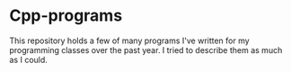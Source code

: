 # Cpp-programs
This repository holds a few of many programs I've written for my programming classes over the past year. I tried to describe them as much as I could. 
